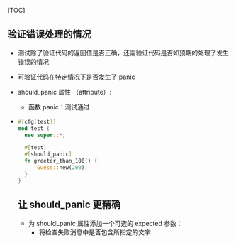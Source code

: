 
[TOC]

## 验证错误处理的情况
- 测试除了验证代码的返回值是否正确，还需验证代码是否如预期的处理了发生错误的情况
- 可验证代码在特定情况下是否发生了 panic
- should_panic 属性 （attribute）:
  - 函数 panic：测试通过
- ```rust
  #[cfg(test)]
  mod test {
    use super::*;

    #[test]
    #[should_panic]
    fn greeter_than_100() {
        Guess::new(200);
    }
  }
  ```

  ## 让 should_panic 更精确
  - 为 shouldLpanic 属性添加一个可选的 expected 参数：
    - 将检查失败消息中是否包含所指定的文字

